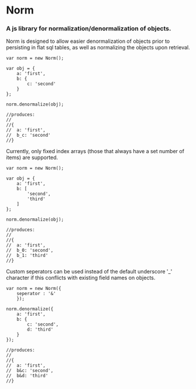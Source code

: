 # Norm
### A js library for normalization/denormalization of objects.

Norm is designed to allow easier denormalization of objects prior to persisting in flat sql tables, as well as normalizing the objects upon retrieval.

	var norm = new Norm();
	
	var obj = {
		a: 'first',
		b: {
			c: 'second'
		}
	};
	
	norm.denormalize(obj);
	
	//produces:
	//
	//{
	//	a: 'first',
	//	b_c: 'second'
	//}
	

Currently, only fixed index arrays (those that always have a set number of items) are supported.

	var norm = new Norm();
	
	var obj = {
		a: 'first',
		b: [
			'second',
			'third'
		]
	};
	
	norm.denormalize(obj);
	
	//produces:
	//
	//{
	//	a: 'first',
	//	b_0: 'second',
	//	b_1: 'third'
	//}
	

Custom seperators can be used instead of the default underscore '_' character if this conflicts with existing field names on objects.

	var norm = new Norm({
		seperator : '&'
		});
		
	norm.denormalize({
		a: 'first',
		b: {
			c: 'second',
			d: 'third'
		}
	});
	
	//produces:
	//
	//{
	//	a: 'first',
	//	b&c: 'second',
	//	b&d: 'third'
	//}